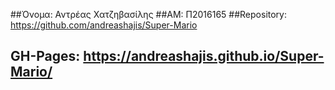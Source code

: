 ##Όνομα: Αντρέας Χατζηβασίλης
##ΑΜ: Π2016165
##Repository: https://github.com/andreashajis/Super-Mario
## GH-Pages: https://andreashajis.github.io/Super-Mario/
